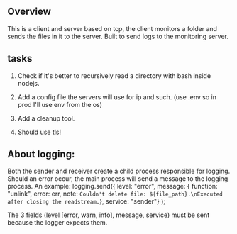 Overview
--------

This is a client and server based on tcp, the client monitors a folder and sends the files in it to the server. Built to send logs to the monitoring server.

tasks
-----

1)  Check if it's better to recursively read a directory with bash inside nodejs.

2)  Add a config file the servers will use for ip and such. (use .env so in prod I'll use env from the os)

3)  Add a cleanup tool.

5)  Should use tls!

About logging:
--------------
Both the sender and receiver create a child process responsible for logging.
Should an error occur, the main process will send a message to the logging process.
An example: 
    logging.send({
        level: "error", 
        message: {
            function: "unlink", 
            error: err, 
            note: `Couldn't delete file: ${file_path}.\nExecuted after closing the readstream.`},
        service: "sender"}
    );

The 3 fields (level [error, warn, info], message, service) must be sent because the logger expects them.